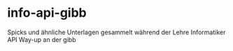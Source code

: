 # info-api-gibb
Spicks und ähnliche Unterlagen gesammelt während der Lehre Informatiker API Way-up an der gibb

